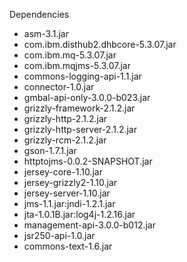 Dependencies
* asm-3.1.jar
* com.ibm.disthub2.dhbcore-5.3.07.jar
* com.ibm.mq-5.3.07.jar
* com.ibm.mqjms-5.3.07.jar
* commons-logging-api-1.1.jar
* connector-1.0.jar
* gmbal-api-only-3.0.0-b023.jar
* grizzly-framework-2.1.2.jar
* grizzly-http-2.1.2.jar
* grizzly-http-server-2.1.2.jar
* grizzly-rcm-2.1.2.jar
* gson-1.7.1.jar
* httptojms-0.0.2-SNAPSHOT.jar
* jersey-core-1.10.jar
* jersey-grizzly2-1.10.jar
* jersey-server-1.10.jar
* jms-1.1.jar:jndi-1.2.1.jar
* jta-1.0.1B.jar:log4j-1.2.16.jar
* management-api-3.0.0-b012.jar
* jsr250-api-1.0.jar
* commons-text-1.6.jar
